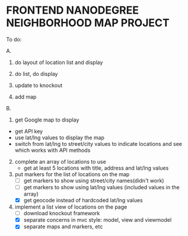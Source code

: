 # FRONTEND NANODEGREE NEIGHBORHOOD MAP PROJECT

To do:

A.

1. do layout of location list and display

2. do list, do display

3. update to knockout

4. add map

B.
1. get Google map to display
  -	get API key
  -	use lat/lng values to display the map
  -	switch from lat/lng to street/city values to indicate locations
	  and see which works with API methods
2. complete an array of locations to use
	-	get at least 5 locations with title, address and lat/lng values
3. put markers for the list of locations on the map
	-	[ ] get markers to show using street/city names(didn't work)
	-	[ ] get markers to show using lat/lng values (included values in the array)
	- [X]	get geocode instead of hardcoded lat/lng values
4. implement a list view of locations on the page
	-	[ ]	download knockout framework
	-	[X]	separate concerns in mvc style: model, view and viewmodel
	-	[X]	separate maps and markers, etc
